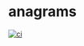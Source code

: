 # anagrams
[![ci](https://github.com/lolalestau/ibm-anagrams/actions/workflows/ci.yaml/badge.svg?branch=docker)](https://github.com/lolalestau/ibm-anagrams/actions/workflows/ci.yaml)
